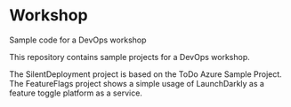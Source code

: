 # Workshop
Sample code for a DevOps workshop

This repository contains sample projects for a DevOps workshop.

The SilentDeployment project is based on the ToDo Azure Sample Project.
The FeatureFlags project shows a simple usage of LaunchDarkly as a feature toggle platform as a service.
